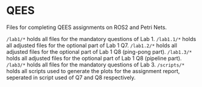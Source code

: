 # QEES
Files for completing QEES assignments on ROS2 and Petri Nets.

`/lab1/*` holds all files for the mandatory questions of Lab 1.
`/lab1.1/*` holds all adjusted files for the optional part of Lab 1 Q7.
`/lab1.2/*` holds all adjusted files for the optional part of Lab 1 Q8 (ping-pong part).
`/lab1.3/*` holds all adjusted files for the optional part of Lab 1 Q8 (pipeline part).
`/lab3/*` holds all files for the mandatory questions of Lab 3.
`/scripts/*` holds all scripts used to generate the plots for the assignment report, seperated in script used of Q7 and Q8 respectively.





